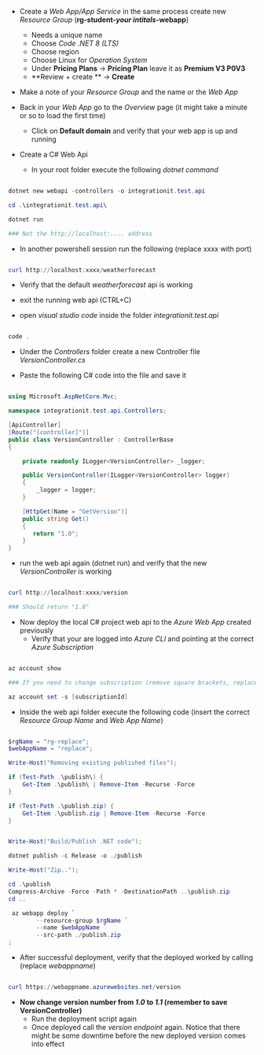 - Create a *Web App/App Service* in the same process create new *Resource Group* (**rg-student-*your intitals*-webapp**)
  - Needs a unique name
  - Choose *Code*  *.NET 8 (LTS)* 
  - Choose region 
  - Choose Linux for *Operation System*
  - Under **Pricing Plans** -> **Pricing Plan** leave it as **Premium V3 P0V3**
  - **Review + create ** -> **Create**

- Make a note of your *Resource Group* and the name or the *Web App*

- Back in your *Web App* go to the *Overview* page (it might take a minute or so to load the first time)
  - Click on **Default domain** and verify that your web app is up and running


- Create a C# Web Api
  - In your root folder execute the following *dotnet command*

```powershell

dotnet new webapi -controllers -o integrationit.test.api

cd .\integrationit.test.api\

dotnet run

### Not the http://localhost:.... address

``` 

- In another powershell session run the following (replace xxxx with port)

```powershell

curl http://localhost:xxxx/weatherforecast

```

- Verify that the default *weatherforecast* api is working

- exit the running web api (CTRL+C)

- open *visual studio code* inside the folder *integrationit.test.api*

```powershell

code .

```

- Under the *Controllers* folder create a new Controller file *VersionController.cs*

- Paste the following C# code into the file and save it

```csharp

using Microsoft.AspNetCore.Mvc;

namespace integrationit.test.api.Controllers;

[ApiController]
[Route("[controller]")]
public class VersionController : ControllerBase
{

    private readonly ILogger<VersionController> _logger;

    public VersionController(ILogger<VersionController> logger)
    {
        _logger = logger;
    }

    [HttpGet(Name = "GetVersion")]
    public string Get()
    {
       return "1.0";
    }
}


```

- run the web api again (dotnet run) and verify that the new *VersionController* is working

```powershell

curl http://localhost:xxxx/version

### Should return "1.0"

```

- Now deploy the local C# project web api to the *Azure Web App* created previously
  - Verify that your are logged into *Azure CLI* and pointing at the correct *Azure Subscription*

```powershell

az account show

### If you need to change subscription (remove square brackets, replace with correct Subscription Id)

az account set -s [subscriptionId]

```


- Inside the web api folder execute the following code (insert the correct *Resource Group Name* and *Web App Name*)

```powershell

$rgName = "rg-replace";
$webAppName = "replace";

Write-Host("Removing existing published files");

if (Test-Path .\publish\) {
    Get-Item .\publish\ | Remove-Item -Recurse -Force
}

if (Test-Path .\publish.zip) {
    Get-Item .\publish.zip | Remove-Item -Recurse -Force
}


Write-Host("Build/Publish .NET code");

dotnet publish -c Release -o ./publish

Write-Host("Zip..");

cd .\publish
Compress-Archive -Force -Path * -DestinationPath ..\publish.zip
cd ..

 az webapp deploy `
        --resource-group $rgName `
        --name $webAppName `
        --src-path ./publish.zip
;

```

- After successful deployment, verify that the deployed worked by calling (replace *webappname*)

```powershell

curl https://webappname.azurewebsites.net/version

```

- **Now change version number from *1.0* to *1.1* (remember to save VersionController)**
  - Run the deployment script again
  - Once deployed call the *version endpoint* again. Notice that there might be some downtime before the new deployed version comes into effect




